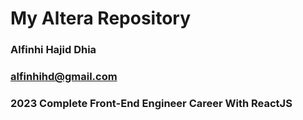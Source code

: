 # My Altera Repository

### Alfinhi Hajid Dhia
### alfinhihd@gmail.com

### 2023 Complete Front-End Engineer Career With ReactJS
